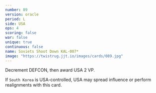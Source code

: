 ```yaml
---
number: 89
version: oracle
period: L
side: USA
ops: 4
scoring: false
war: false
unique: true
continuous: false
name: Soviets Shoot Down KAL-007*
image: "https://twistrug.jjt.io/images/cards/089.jpg"
---
```

Decrement DEFCON, then award USA 2 VP.

If `South Korea` is USA-controlled, USA may spread influence or perform realignments with this card.
